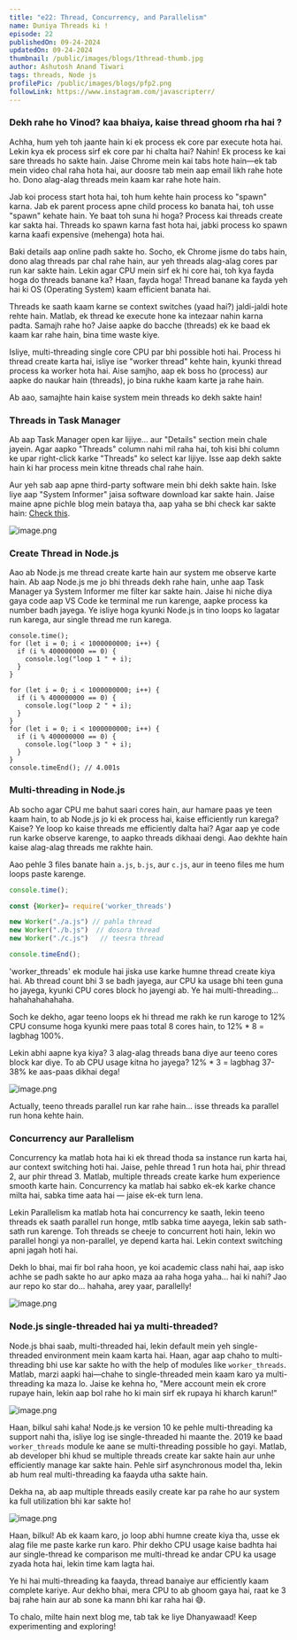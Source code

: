 ```yaml
---
title: "e22: Thread, Concurrency, and Parallelism"
name: Duniya Threads ki !
episode: 22
publishedOn: 09-24-2024
updatedOn: 09-24-2024
thumbnail: /public/images/blogs/1thread-thumb.jpg
author: Ashutosh Anand Tiwari
tags: threads, Node js
profilePic: /public/images/blogs/pfp2.png
followLink: https://www.instagram.com/javascripterr/
---
```

### Dekh rahe ho Vinod? kaa bhaiya, kaise thread ghoom rha hai ?

Achha, hum yeh toh jaante hain ki ek process ek core par execute hota hai. Lekin kya ek process sirf ek core par hi chalta hai? Nahin! Ek process ke kai sare threads ho sakte hain. Jaise Chrome mein kai tabs hote hain—ek tab mein video chal raha hota hai, aur doosre tab mein aap email likh rahe hote ho. Dono alag-alag threads mein kaam kar rahe hote hain.

Jab koi process start hota hai, toh hum kehte hain process ko "spawn" karna. Jab ek parent process apne child process ko banata hai, toh usse "spawn" kehate hain. Ye baat toh suna hi hoga? Process kai threads create kar sakta hai. Threads ko spawn karna fast hota hai, jabki process ko spawn karna kaafi expensive (mehenga) hota hai.

Baki details aap online padh sakte ho. Socho, ek Chrome jisme do tabs hain, dono alag threads par chal rahe hain, aur yeh threads alag-alag cores par run kar sakte hain. Lekin agar CPU mein sirf ek hi core hai, toh kya fayda hoga do threads banane ka? Haan, fayda hoga! Thread banane ka fayda yeh hai ki OS (Operating System) kaam efficient banata hai.

Threads ke saath kaam karne se context switches (yaad hai?) jaldi-jaldi hote rehte hain. Matlab, ek thread ke execute hone ka intezaar nahin karna padta. Samajh rahe ho? Jaise aapke do bacche (threads) ek ke baad ek kaam kar rahe hain, bina time waste kiye.

Isliye, multi-threading single core CPU par bhi possible hoti hai. Process hi thread create karta hai, isliye ise "worker thread" kehte hain, kyunki thread process ka worker hota hai. Aise samjho, aap ek boss ho (process) aur aapke do naukar hain (threads), jo bina rukhe kaam karte ja rahe hain.

Ab aao, samajhte hain kaise system mein threads ko dekh sakte hain!

### Threads in Task Manager

Ab aap Task Manager open kar lijiye... aur "Details" section mein chale jayein. Agar aapko "Threads" column nahi mil raha hai, toh kisi bhi column ke upar right-click karke "Threads" ko select kar lijiye. Isse aap dekh sakte hain ki har process mein kitne threads chal rahe hain.

Aur yeh sab aap apne third-party software mein bhi dekh sakte hain. Iske liye aap "System Informer" jaisa software download kar sakte hain. Jaise maine apne pichle blog mein bataya tha, aap yaha se bhi check kar sakte hain: [Check this](https://heyashu.in/digital-garden/notes/backend-with-nodejs-by-procoderr-notes/e21-what-is-process-in-operation-system).

![image.png](/public/images/blogs/2threas2.jpg)

### Create Thread in Node.js

Aao ab Node.js me thread create karte hain aur system me observe karte hain. Ab aap Node.js me jo bhi threads dekh rahe hain, unhe aap Task Manager ya System Informer me filter kar sakte hain. Jaise hi niche diya gaya code aap VS Code ke terminal me run karenge, aapke process ka number badh jayega. Ye isliye hoga kyunki Node.js in tino loops ko lagatar run karega, aur single thread me run karega.

```
console.time();
for (let i = 0; i < 1000000000; i++) {
  if (i % 400000000 == 0) {
    console.log("loop 1 " + i);
  }
}

for (let i = 0; i < 1000000000; i++) {
  if (i % 400000000 == 0) {
    console.log("loop 2 " + i);
  }
}
for (let i = 0; i < 1000000000; i++) {
  if (i % 400000000 == 0) {
    console.log("loop 3 " + i);
  }
}
console.timeEnd(); // 4.001s
```

### Multi-threading in Node.js

Ab socho agar CPU me bahut saari cores hain, aur hamare paas ye teen kaam hain, to ab Node.js jo ki ek process hai, kaise efficiently run karega? Kaise? Ye loop ko kaise threads me efficiently dalta hai? Agar aap ye code run karke observe karenge, to aapko threads dikhaai dengi. Aao dekhte hain kaise alag-alag threads me rakhte hain.

Aao pehle 3 files banate hain `a.js`, `b.js`, aur `c.js`, aur in teeno files me hum loops paste karenge.

```jsx
console.time();

const {Worker}= require('worker_threads')

new Worker("./a.js") // pahla thread
new Worker("./b.js")  // dosora thread
new Worker("./c.js")   // teesra thread

console.timeEnd();
```

'worker_threads' ek module hai jiska use karke humne thread create kiya hai. Ab thread count bhi 3 se badh jayega, aur CPU ka usage bhi teen guna ho jayega, kyunki CPU cores block ho jayengi ab. Ye hai multi-threading... hahahahahahaha.

Soch ke dekho, agar teeno loops ek hi thread me rakh ke run karoge to 12% CPU consume hoga kyunki mere paas total 8 cores hain, to 12% * 8 = lagbhag 100%.

Lekin abhi aapne kya kiya? 3 alag-alag threads bana diye aur teeno cores block kar diye. To ab CPU usage kitna ho jayega? 12% * 3 = lagbhag 37-38% ke aas-paas dikhai dega!

![image.png](/public/images/blogs/3thread.jpg)

Actually, teeno threads parallel run kar rahe hain… isse threads ka parallel run hona kehte hain.

### Concurrency aur Parallelism

Concurrency ka matlab hota hai ki ek thread thoda sa instance run karta hai, aur context switching hoti hai. Jaise, pehle thread 1 run hota hai, phir thread 2, aur phir thread 3. Matlab, multiple threads create karke hum experience smooth karte hain. Concurrency ka matlab hai sabko ek-ek karke chance milta hai, sabka time aata hai — jaise ek-ek turn lena.

Lekin Parallelism ka matlab hota hai concurrency ke saath, lekin teeno threads ek saath parallel run honge, mtlb sabka time aayega, lekin sab sath-sath run karenge. Toh threads se cheeje to concurrent hoti hain, lekin wo parallel hongi ya non-parallel, ye depend karta hai. Lekin context switching apni jagah hoti hai.

Dekh lo bhai, mai fir bol raha hoon, ye koi academic class nahi hai, aap isko achhe se padh sakte ho aur apko maza aa raha hoga yaha... hai ki nahi? Jao aur repo ko star do... hahaha, arey yaar, parallelly!

![image.png](/public/images/blogs/4-thread.jpg)

### Node.js single-threaded hai ya multi-threaded?

Node.js bhai saab, multi-threaded hai, lekin default mein yeh single-threaded environment mein kaam karta hai. Haan, agar aap chaho to multi-threading bhi use kar sakte ho with the help of modules like `worker_threads`. Matlab, marzi aapki hai—chahe to single-threaded mein kaam karo ya multi-threading ka maza lo. Jaise ke kehna ho, "Mere account mein ek crore rupaye hain, lekin aap bol rahe ho ki main sirf ek rupaya hi kharch karun!"

![image.png](/public/images/blogs/5threadgareeb.jpg)

Haan, bilkul sahi kaha! Node.js ke version 10 ke pehle multi-threading ka support nahi tha, isliye log ise single-threaded hi maante the. 2019 ke baad `worker_threads` module ke aane se multi-threading possible ho gayi. Matlab, ab developer bhi khud se multiple threads create kar sakte hain aur unhe efficiently manage kar sakte hain. Pehle sirf asynchronous model tha, lekin ab hum real multi-threading ka faayda utha sakte hain.

Dekha na, ab aap multiple threads easily create kar pa rahe ho aur system ka full utilization bhi kar sakte ho!

![image.png](/public/images/blogs/6trhead.jpg)

Haan, bilkul! Ab ek kaam karo, jo loop abhi humne create kiya tha, usse ek alag file me paste karke run karo. Phir dekho CPU usage kaise badhta hai aur single-thread ke comparison me multi-thread ke andar CPU ka usage zyada hota hai, lekin time kam lagta hai.

Ye hi hai multi-threading ka faayda, thread banaiye aur efficiently kaam complete kariye. Aur dekho bhai, mera CPU to ab ghoom gaya hai, raat ke 3 baj rahe hain aur ab sone ka mann bhi kar raha hai 😅.

To chalo, milte hain next blog me, tab tak ke liye Dhanyawaad! Keep experimenting and exploring!
